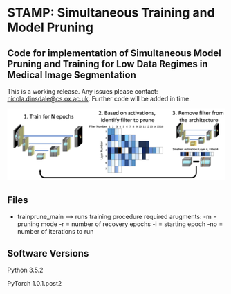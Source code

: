 # STAMP: Simultaneous Training and Model Pruning
## Code for implementation of Simultaneous Model Pruning and Training for Low Data Regimes in Medical Image Segmentation

This is a working release. Any issues please contact: nicola.dinsdale@cs.ox.ac.uk. Further code will be added in time. 

![GitHub Logo](graphical_abs.png)

Files
-----------------
- trainprune_main --> runs training procedure
  required arugments: 
    -m = pruning mode
    -r = number of recovery epochs
    -i = starting epoch
    -no = number of iterations to run
  
 


Software Versions 
-----------------
Python 3.5.2

PyTorch 1.0.1.post2
